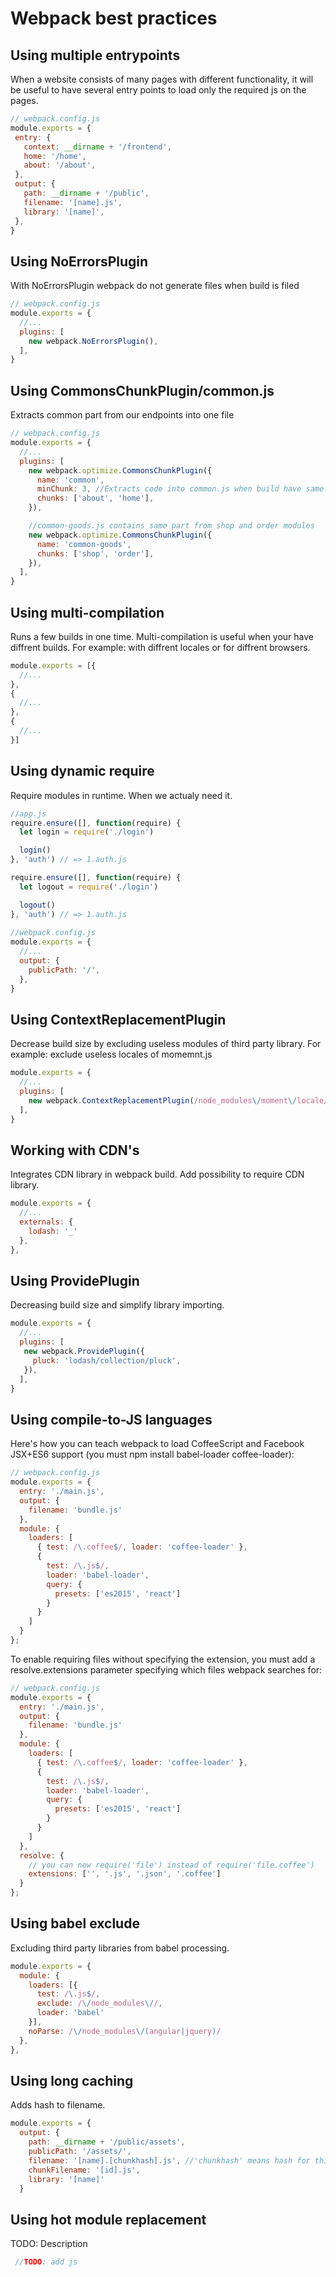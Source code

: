 # Webpack best practices

## Using multiple entrypoints
When a website consists of many pages with different functionality, it will be useful to have several entry points to load only the required js on the pages.

```js
// webpack.config.js
module.exports = {
 entry: {
   context: __dirname + '/frontend',
   home: '/home',
   about: '/about',
 },
 output: {
   path: __dirname + '/public',
   filename: '[name].js',
   library: '[name]',
 },
}
```

## Using NoErrorsPlugin
With NoErrorsPlugin webpack do not generate files when build is filed

```js
// webpack.config.js
module.exports = {
  //...
  plugins: [
    new webpack.NoErrorsPlugin(),
  ],
}
```

## Using CommonsChunkPlugin/common.js
Extracts common part from our endpoints into one file

```js
// webpack.config.js
module.exports = {
  //...
  plugins: [
    new webpack.optimize.CommonsChunkPlugin({
      name: 'common',
      minChunk: 3, //Extracts code into common.js when build have same code in 3 files. Also can be a function.
      chunks: ['about', 'home'],
    }),

    //common-goods.js contains same part from shop and order modules
    new webpack.optimize.CommonsChunkPlugin({
      name: 'common-goods',
      chunks: ['shop', 'order'],
    }),
  ],
}
```

## Using multi-compilation
Runs a few builds in one time. Multi-compilation is useful when your have diffrent builds. For example: with diffrent locales or for diffrent browsers.

```js
module.exports = [{
  //...
}, 
{
  //...
}, 
{
  //...
}]
```

## Using dynamic require
Require modules in runtime. When we actualy need it.

```js
//app.js
require.ensure([], function(require) {
  let login = require('./login')

  login()
}, 'auth') // => 1.auth.js

require.ensure([], function(require) {
  let logout = require('./login')

  logout()
}, 'auth') // => 1.auth.js
  
//webpack.config.js  
module.exports = {
  //...
  output: {
    publicPath: '/',
  },
}
```

## Using ContextReplacementPlugin
Decrease build size by excluding useless modules of third party library. For example: exclude useless locales of momemnt.js

```js
module.exports = {
  //...
  plugins: [
    new webpack.ContextReplacementPlugin(/node_modules\/moment\/locale/, /ru|en-gb/)
  ],
}
```

## Working with CDN's
Integrates CDN library in webpack build. Add possibility to require CDN library.

```js
module.exports = {
  //...
  externals: {
    lodash: '_'
  },
},
```

## Using ProvidePlugin
Decreasing build size and simplify library importing.

```js
module.exports = {
  //...
  plugins: [
   new webpack.ProvidePlugin({
     pluck: 'lodash/collection/pluck',
   }),
  ],
}
```

## Using compile-to-JS languages
Here's how you can teach webpack to load CoffeeScript and Facebook JSX+ES6 support (you must npm install babel-loader coffee-loader):

```js
// webpack.config.js
module.exports = {
  entry: './main.js',
  output: {
    filename: 'bundle.js'       
  },
  module: {
    loaders: [
      { test: /\.coffee$/, loader: 'coffee-loader' },
      {
        test: /\.js$/,
        loader: 'babel-loader',
        query: {
          presets: ['es2015', 'react']
        }
      }
    ]
  }
};
```

To enable requiring files without specifying the extension, you must add a resolve.extensions parameter specifying which files webpack searches for:

```js
// webpack.config.js
module.exports = {
  entry: './main.js',
  output: {
    filename: 'bundle.js'       
  },
  module: {
    loaders: [
      { test: /\.coffee$/, loader: 'coffee-loader' },
      {
        test: /\.js$/,
        loader: 'babel-loader',
        query: {
          presets: ['es2015', 'react']
        }
      }
    ]
  },
  resolve: {
    // you can now require('file') instead of require('file.coffee')
    extensions: ['', '.js', '.json', '.coffee'] 
  }
};
```

## Using babel exclude
Excluding third party libraries from babel processing.

```js
module.exports = {
  module: {
    loaders: [{
      test: /\.js$/,
      exclude: /\/node_modules\//,
      loader: 'babel'
    }],
    noParse: /\/node_modules\/(angular|jquery)/
  },
},
```

## Using long caching
Adds hash to filename.

```js
module.exports = {
  output: {
    path: __dirname + '/public/assets',
    publicPath: '/assets/',
    filename: '[name].[chunkhash].js', //'chunkhash' means hash for this file. 'hash' means hash for all build
    chunkFilename: '[id].js',
    library: '[name]'
  }
```

## Using hot module replacement
TODO: Description

```js
 //TODO: add js 
```
